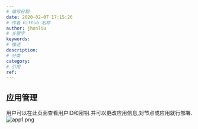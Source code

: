 ```yaml
---
# 编写日期
date: 2020-02-07 17:15:26
# 作者 Github 名称
author: jhonliu
# 关键字
keywords:
# 描述
description:
# 分类
category: 
# 引用
ref:
---
```


## 应用管理
用户可以在此页面查看用户ID和密钥.并可以更改应用信息,对节点或应用就行部署.
![app1.png](http://dgiot-1253666439.cos.ap-shanghai-fsi.myqcloud.com/shuwa_tech/zh/product/dgiot/tenant/app/app1.png)
